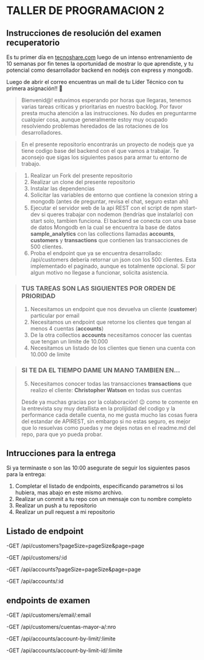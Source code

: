 # TALLER DE PROGRAMACION 2

## Instrucciones de resolución del examen recuperatorio

Es tu primer día en [tecnoshare.com](http://tecnoshare.com) luego de un intenso entrenamiento de 10 semanas por fin tenes la oportunidad de mostrar lo que aprendiste, y tu potencial como desarrollador backend en nodejs con express y mongodb.

Luego de abrir el correo encuentras un mail de tu Líder Técnico con tu primera asignación!! 💪

> Bienvenid@! estuvimos esperando por horas que llegaras, tenemos varias tareas criticas y prioritarias en nuestro backlog. Por favor presta mucha atención a las instrucciones. No dudes en preguntarme cualquier cosa, aunque generalmente estoy muy ocupado resolviendo problemas heredados de las rotaciones de los desarrolladores.

> En el presente repositorío encontrarás un proyecto de nodejs que ya tiene codigo base del backend con el que vamos a trabajar. Te aconsejo que sigas los siguientes pasos para armar tu entorno de trabajo.

> 1. Realizar un Fork del presente repositorio
> 2. Realizar un clone del presente repositorio
> 3. Instalar las dependencias
> 4. Solicitar las variables de entorno que contiene la conexion string a mongodb (antes de preguntar, revisa el chat, seguro estan ahí)
> 5. Ejecutar el servidor web de la api REST con el script de npm start-dev si queres trabajar con nodemon (tendrías que instalarlo) con start solo, tambien funciona.
>    El backend se conecta con una base de datos Mongodb en la cual se encuentra la base de datos **sample_analytics** con las collections llamadas **accounts**, **customers** y **transactions** que contienen las transacciones de 500 clientes.
> 6. Proba el endpoint que ya se encuentra desarrollado: /api/customers debería retornar un json con los 500 clientes. Esta implementado el paginado, aunque es totalmente opcional. Sí por algun motivo no llegase a funcionar, solicita asistencia.

> ### TUS TAREAS SON LAS SIGUIENTES POR ORDEN DE PRIORIDAD
>
> 1. Necesitamos un endpoint que nos devuelva un cliente (**customer**) particular por email
> 2. Necesitamos un endpoint que retorne los clientes que tengan al menos 4 cuentas (**accounts**)
> 3. De la otra collectios **accounts** necesitamos conocer las cuentas que tengan un limite de 10.000
> 4. Necesitamos un listado de los clientes que tienen una cuenta con 10.000 de limite

> ### SI TE DA EL TIEMPO DAME UN MANO TAMBIEN EN...
>
> 5. Necesitamos conocer todas las transacciones **transactions** que realizo el cliente: **Christopher Watson** en todas sus cuentas
>
> Desde ya muchas gracias por la colaboración! 😉 como te comente en la entrevista soy muy detallista en la prolijidad del codigo y la performance cada detalle cuenta, no me gusta mucho las cosas fuera del estandar de APIREST, sin embargo si no estas seguro, es mejor que lo resuelvas como puedas y me dejes notas en el readme.md del repo, para que yo pueda probar.

## Intrucciones para la entrega

Si ya terminaste o son las 10:00 asegurate de seguir los siguientes pasos para la entrega:

1. Completar el listado de endpoints, especificando parametros si los hubiera, mas abajo en este mismo archivo.
2. Realizar un commit a tu repo con un mensaje con tu nombre completo
3. Realizar un push a tu repositorio
4. Realizar un pull request a mi repositorio

## Listado de endpoint

-GET /api/customers?pageSize=pageSize&page=page

-GET /api/customers/:id

-GET /api/accounts?pageSize=pageSize&page=page

-GET /api/accounts/:id

## endpoints de examen

-GET /api/customers/email/:email

-GET /api/customers/cuentas-mayor-a/:nro

-GET /api/accounts/account-by-limit/:limite

-GET /api/accounts/account-by-limit-id/:limite
